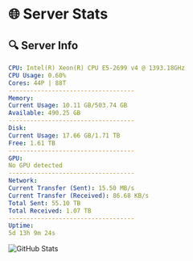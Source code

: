 # 🌐 Server Stats
## 🔍 Server Info
```yaml
CPU: Intel(R) Xeon(R) CPU E5-2699 v4 @ 1393.18GHz
CPU Usage: 0.60%
Cores: 44P | 88T
-----------------------------------
Memory:
Current Usage: 10.11 GB/503.74 GB
Available: 490.25 GB
-----------------------------------
Disk:
Current Usage: 17.66 GB/1.71 TB
Free: 1.61 TB
-----------------------------------
GPU:
No GPU detected
-----------------------------------
Network:
Current Transfer (Sent): 15.50 MB/s
Current Transfer (Received): 86.68 KB/s
Total Sent: 55.10 TB
Total Received: 1.07 TB
-----------------------------------
Uptime:
5d 13h 9m 24s
```
![GitHub Stats](https://img.shields.io/badge/Updated-2025-02-13_11:52:42-blue)